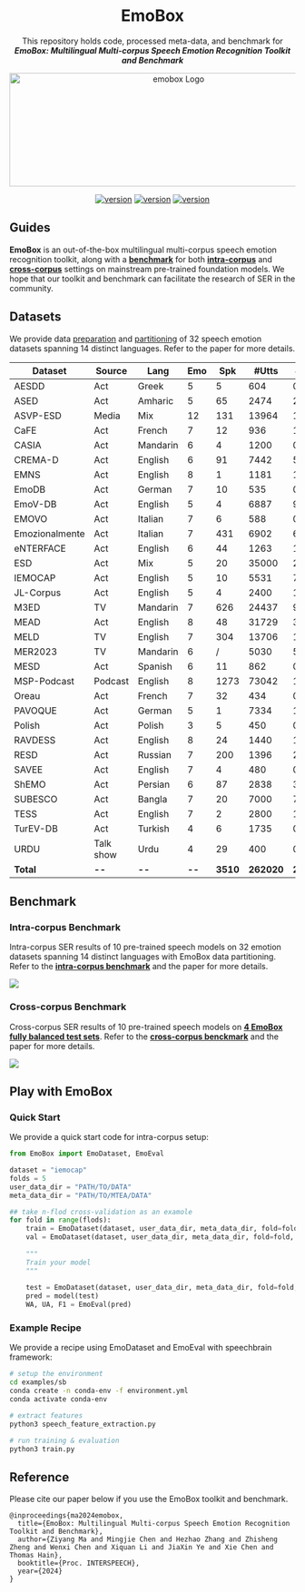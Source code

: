 <div align="center">
    <h1>
    EmoBox
    </h1>
    <p>
    This repository holds code, processed meta-data, and benchmark for <br>
    <b><em>EmoBox: Multilingual Multi-corpus Speech Emotion Recognition Toolkit and Benchmark</em></b>
    </p>
    <p>
    <img src="docs/logo.png" alt="emobox Logo" style="width: 580px; height: 200px;">
    </p>
    <p>
    </p>
    <a href="https://github.com/emo-box/EmoBox"><img src="https://img.shields.io/badge/Benchmark-link-lightgrey" alt="version"></a>
    <a href="https://github.com/emo-box/EmoBox"><img src="https://img.shields.io/badge/Paper-link-orange" alt="version"></a>
    <a href="https://github.com/emo-box/EmoBox"><img src="https://img.shields.io/badge/License-MIT-red.svg" alt="version"></a>
</div>

## Guides

**EmoBox** is an out-of-the-box multilingual multi-corpus speech emotion recognition toolkit, along with a [**benchmark**](https://emo-box.github.io/index.html) for both [**intra-corpus**](https://emo-box.github.io/leaderboard1.html) and [**cross-corpus**](https://emo-box.github.io/leaderboard2.html) settings on mainstream pre-trained foundation models. We hope that our toolkit and benchmark can facilitate the research of SER in the community. 



## Datasets

We provide data [preparation](EmoBox/preprocess/scripts) and [partitioning](data) of 32 speech emotion datasets spanning 14 distinct languages. Refer to the paper for more details.

| **Dataset**    | **Source** | **Lang** | **Emo** | **Spk**  | **#Utts**  | **#Hrs**  |
| -------------- | ---------- | -------- | ------- | -------- | ---------- | --------- |
| AESDD          | Act        | Greek    | 5       | 5        | 604        | 0.7       |
| ASED           | Act        | Amharic  | 5       | 65       | 2474       | 2.1       |
| ASVP-ESD       | Media      | Mix      | 12      | 131      | 13964      | 18.0      |
| CaFE           | Act        | French   | 7       | 12       | 936        | 1.2       |
| CASIA          | Act        | Mandarin | 6       | 4        | 1200       | 0.6       |
| CREMA-D        | Act        | English  | 6       | 91       | 7442       | 5.3       |
| EMNS           | Act        | English  | 8       | 1        | 1181       | 1.9       |
| EmoDB          | Act        | German   | 7       | 10       | 535        | 0.4       |
| EmoV-DB        | Act        | English  | 5       | 4        | 6887       | 9.5       |
| EMOVO          | Act        | Italian  | 7       | 6        | 588        | 0.5       |
| Emozionalmente | Act        | Italian  | 7       | 431      | 6902       | 6.3       |
| eNTERFACE      | Act        | English  | 6       | 44       | 1263       | 1.1       |
| ESD            | Act        | Mix      | 5       | 20       | 35000      | 29.1      |
| IEMOCAP        | Act        | English  | 5       | 10       | 5531       | 7.0       |
| JL-Corpus      | Act        | English  | 5       | 4        | 2400       | 1.4       |
| M3ED           | TV         | Mandarin | 7       | 626      | 24437      | 9.8       |
| MEAD           | Act        | English  | 8       | 48       | 31729      | 37.3      |
| MELD           | TV         | English  | 7       | 304      | 13706      | 12.1      |
| MER2023        | TV         | Mandarin | 6       | /        | 5030       | 5.9       |
| MESD           | Act        | Spanish  | 6       | 11       | 862        | 0.2       |
| MSP-Podcast    | Podcast    | English  | 8       | 1273     | 73042      | 113.6     |
| Oreau          | Act        | French   | 7       | 32       | 434        | 0.3       |
| PAVOQUE        | Act        | German   | 5       | 1        | 7334       | 12.2      |
| Polish         | Act        | Polish   | 3       | 5        | 450        | 0.1       |
| RAVDESS        | Act        | English  | 8       | 24       | 1440       | 1.5       |
| RESD           | Act        | Russian  | 7       | 200      | 1396       | 2.3       |
| SAVEE          | Act        | English  | 7       | 4        | 480        | 0.5       |
| ShEMO          | Act        | Persian  | 6       | 87       | 2838       | 3.3       |
| SUBESCO        | Act        | Bangla   | 7       | 20       | 7000       | 7.8       |
| TESS           | Act        | English  | 7       | 2        | 2800       | 1.6       |
| TurEV-DB       | Act        | Turkish  | 4       | 6        | 1735       | 0.5       |
| URDU           | Talk show  | Urdu     | 4       | 29       | 400        | 0.3       |
| **Total**      | **--**     | **--**   | **--**  | **3510** | **262020** | **294.4** |



## Benchmark

### Intra-corpus Benchmark

Intra-corpus SER results of 10 pre-trained speech models on 32 emotion datasets spanning 14 distinct languages with EmoBox data partitioning. Refer to the [**intra-corpus benchmark**](https://emo-box.github.io/leaderboard1.html) and the paper for more details. 

![](./docs/intra-corpus.jpg)



### Cross-corpus Benchmark

Cross-corpus SER results of 10 pre-trained speech models on [**4 EmoBox fully balanced test sets**](data/track2). Refer to the [**cross-corpus benckmark**](https://emo-box.github.io/leaderboard2.html) and the paper for more details. 

![](./docs/cross-corpus.jpg)



## Play with EmoBox

### Quick Start

We provide a quick start code for intra-corpus setup: 

```python
from EmoBox import EmoDataset, EmoEval

dataset = "iemocap"
folds = 5
user_data_dir = "PATH/TO/DATA"
meta_data_dir = "PATH/TO/MTEA/DATA"

## take n-flod cross-validation as an examole
for fold in range(flods):
	train = EmoDataset(dataset, user_data_dir, meta_data_dir, fold=fold, split="train")
	val = EmoDataset(dataset, user_data_dir, meta_data_dir, fold=fold, split="valid")
	
    """
	Train your model
	"""
    
    test = EmoDataset(dataset, user_data_dir, meta_data_dir, fold=fold, split="test")
	pred = model(test)
	WA, UA, F1 = EmoEval(pred)
```


### Example Recipe

We provide a recipe using EmoDataset and EmoEval with speechbrain framework: 

```bash
# setup the environment
cd examples/sb
conda create -n conda-env -f environment.yml
conda activate conda-env

# extract features
python3 speech_feature_extraction.py

# run training & evaluation
python3 train.py
```



## Reference

Please cite our paper below if you use the EmoBox toolkit and benchmark.
```
@inproceedings{ma2024emobox,
  title={EmoBox: Multilingual Multi-corpus Speech Emotion Recognition Toolkit and Benchmark},
  author={Ziyang Ma and Mingjie Chen and Hezhao Zhang and Zhisheng Zheng and Wenxi Chen and Xiquan Li and JiaXin Ye and Xie Chen and Thomas Hain},
  booktitle={Proc. INTERSPEECH},
  year={2024}
}
```
